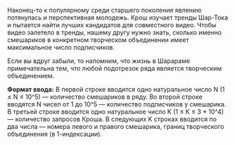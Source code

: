 Наконец-то к популярному среди старшего поколения явлению потянулась и перспективная молодежь. Крош изучает тренды Шар-Тока и пытается найти лучших кандидатов для совместного видео. Чтобы видео залетело в тренды, нашему другу нужно знать, сколько именно смешариков в конкретном творческом объединении имеет максимальное число подписчиков.

Если вы вдруг забыли, то напомним, что жизнь в Шарараме примечательна тем, что любой подотрезок ряда является творческим объединением.

**Формат ввода:**
В первой строке вводится одно натуральное число N (1 ≤ N ≤ 10^5) — количество смешариков в ряду.
Во второй строке вводятся N чисел от 1 до 10^5 — количество подписчиков у смешарика.
В третьей строке вводится одно натуральное число K (1 ≤ K ≤ 3 * 10^4) — количество запросов Кроша.
В следующих K строках вводится по два числа — номера левого и правого смешарика, границ творческого объединения (в 1-индексации).
